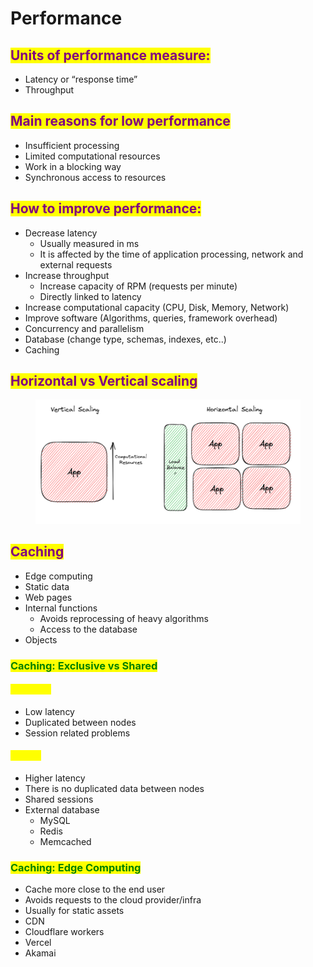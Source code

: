 # Performance

## <mark style="color:purple;">Units of performance measure:</mark> <a href="#units-of-performance-measure" id="units-of-performance-measure"></a>

* Latency or “response time”
* Throughput

## <mark style="color:purple;">Main reasons for low performance</mark> <a href="#main-reasons-for-low-performance" id="main-reasons-for-low-performance"></a>

* Insufficient processing
* Limited computational resources
* Work in a blocking way
* Synchronous access to resources

## <mark style="color:purple;">How to improve performance:</mark> <a href="#how-to-improve-performance" id="how-to-improve-performance"></a>

* Decrease latency
  * Usually measured in ms
  * It is affected by the time of application processing, network and external requests
* Increase throughput
  * Increase capacity of RPM (requests per minute)
  * Directly linked to latency
* Increase computational capacity (CPU, Disk, Memory, Network)
* Improve software (Algorithms, queries, framework overhead)
* Concurrency and parallelism
* Database (change type, schemas, indexes, etc..)
* Caching

## <mark style="color:purple;">Horizontal vs Vertical scaling</mark> <a href="#horizontal-vs-vertical-scaling" id="horizontal-vs-vertical-scaling"></a>

<figure><img src="../.gitbook/assets/image (1) (1).png" alt=""><figcaption></figcaption></figure>

## <mark style="color:purple;">Caching</mark> <a href="#caching" id="caching"></a>

* Edge computing
* Static data
* Web pages
* Internal functions
  * Avoids reprocessing of heavy algorithms
  * Access to the database
* Objects

### <mark style="color:green;">Caching: Exclusive vs Shared</mark> <a href="#caching-exclusive-vs-shared" id="caching-exclusive-vs-shared"></a>

#### <mark style="color:yellow;">Exclusive</mark> <a href="#exclusive" id="exclusive"></a>

* Low latency
* Duplicated between nodes
* Session related problems

#### <mark style="color:yellow;">Shared</mark> <a href="#shared" id="shared"></a>

* Higher latency
* There is no duplicated data between nodes
* Shared sessions
* External database
  * MySQL
  * Redis
  * Memcached

### <mark style="color:green;">Caching: Edge Computing</mark> <a href="#caching-edge-computing" id="caching-edge-computing"></a>

* Cache more close to the end user
* Avoids requests to the cloud provider/infra
* Usually for static assets
* CDN
* Cloudflare workers
* Vercel
* Akamai
